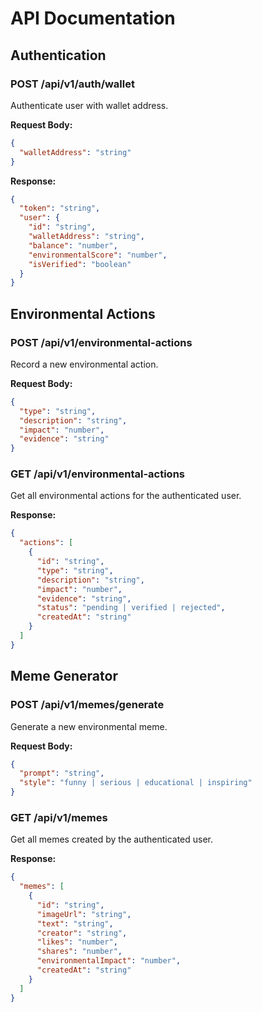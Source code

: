 # API Documentation

## Authentication

### POST /api/v1/auth/wallet
Authenticate user with wallet address.

**Request Body:**
```json
{
  "walletAddress": "string"
}
```

**Response:**
```json
{
  "token": "string",
  "user": {
    "id": "string",
    "walletAddress": "string",
    "balance": "number",
    "environmentalScore": "number",
    "isVerified": "boolean"
  }
}
```

## Environmental Actions

### POST /api/v1/environmental-actions
Record a new environmental action.

**Request Body:**
```json
{
  "type": "string",
  "description": "string",
  "impact": "number",
  "evidence": "string"
}
```

### GET /api/v1/environmental-actions
Get all environmental actions for the authenticated user.

**Response:**
```json
{
  "actions": [
    {
      "id": "string",
      "type": "string",
      "description": "string",
      "impact": "number",
      "evidence": "string",
      "status": "pending | verified | rejected",
      "createdAt": "string"
    }
  ]
}
```

## Meme Generator

### POST /api/v1/memes/generate
Generate a new environmental meme.

**Request Body:**
```json
{
  "prompt": "string",
  "style": "funny | serious | educational | inspiring"
}
```

### GET /api/v1/memes
Get all memes created by the authenticated user.

**Response:**
```json
{
  "memes": [
    {
      "id": "string",
      "imageUrl": "string",
      "text": "string",
      "creator": "string",
      "likes": "number",
      "shares": "number",
      "environmentalImpact": "number",
      "createdAt": "string"
    }
  ]
}
``` 